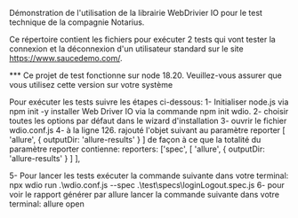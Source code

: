 Démonstration de l'utilisation de la librairie WebDrivier IO pour le test technique de la compagnie Notarius.

Ce répertoire contient les fichiers pour exécuter 2 tests qui vont tester la connexion et la déconnexion d'un utilisateur standard sur le site https://www.saucedemo.com/. 

*** Ce projet de test fonctionne sur node 18.20. Veuillez-vous assurer que vous utilisez cette version sur votre système

Pour exécuter les tests suivre les étapes ci-dessous:
1- Initialiser node.js via npm init -y 
installer Web Driver IO via la commande npm init wdio.
2- choisir toutes les options par défaut dans le wizard d'installation
3- ouvrir le fichier wdio.conf.js
4- à la ligne 126. rajouté l'objet suivant au paramètre reporter         [
            'allure', {
                outputDir: 'allure-results'
            }
        ]
        de façon à ce que la totalité du paramètre reporter contienne:     reporters: ['spec',
        [
            'allure', {
                outputDir: 'allure-results'
            }
        ]
    ],

5- Pour lancer les tests exécuter la commande suivante dans votre terminal: npx wdio run .\wdio.conf.js --spec .\test\specs\loginLogout.spec.js
6- pour voir le rapport générer par allure lancer la commande suivante dans votre terminal: allure open

